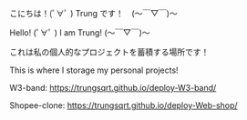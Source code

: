 こにちは！(ﾟ∀ﾟ )  Trung です！　(～￣▽￣)～


Hello! (ﾟ∀ﾟ )   I am Trung! (～￣▽￣)～


これは私の個人的なプロジェクトを蓄積する場所です！

This is where I storage my personal projects!


W3-band: https://trungsqrt.github.io/deploy-W3-band/

Shopee-clone: https://trungsqrt.github.io/deploy-Web-shop/
